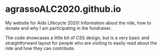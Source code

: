 # agrassoALC2020.github.io

My website for Aids Lifecycle 2020! Information about the ride, how to donate and why I am participating in the fundraiser.

The code showcases a little bit of CSS design, but is a very basic and straightforward layout for people who are visiting to easily read about the ride and how they can contribute.
